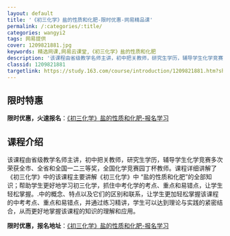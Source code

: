 ```yaml
---
layout: default
title: '《初三化学》盐的性质和化肥-限时优惠-网易精品课'
permalink: /:categories/:title/
categories: wangyi2
tags: 网易提供
cover: 1209821881.jpg
keywords: 精选网课,网易云课堂,《初三化学》盐的性质和化肥
description: '该课程由省级教学名师主讲，初中把关教师，研究生学历，辅导学生化学竞赛多次荣获全市、全省和全国一二三等奖，全国化学竞赛园丁'
classid: 1209821881
targetlink: https://study.163.com/course/introduction/1209821881.htm?share=1&shareId=1025206652&utm_campaign=share&utm_medium=iphoneShare&utm_source=&utm_u=1025206652
---
```


## 限时特惠

**限时优惠，火速报名**：[《初三化学》盐的性质和化肥-报名学习](https://study.163.com/course/introduction/1209821881.htm?share=1&shareId=1025206652&utm_campaign=share&utm_medium=iphoneShare&utm_source=&utm_u=1025206652)

## 课程介绍

该课程由省级教学名师主讲，初中把关教师，研究生学历，辅导学生化学竞赛多次荣获全市、全省和全国一二三等奖，全国化学竞赛园丁杯教师。课程详细讲解了《初三化学》中的该课程主要讲解《初三化学》中 “盐的性质和化肥”的全部知识；帮助学生更好地学习初三化学，抓住中考化学的考点、重点和易错点，让学生轻松掌握。.中的概念、特点以及它们的区别和联系，让学生更加轻松掌握该课程的中考考点、重点和易错点，并通过练习精讲，学生可以达到理论与实践的紧密结合，从而更好地掌握该课程的知识的理解和应用。

**限时优惠，报名地址**：[《初三化学》盐的性质和化肥-报名学习](https://study.163.com/course/introduction/1209821881.htm?share=1&shareId=1025206652&utm_campaign=share&utm_medium=iphoneShare&utm_source=&utm_u=1025206652)

